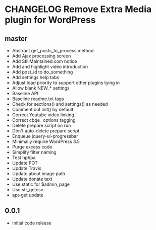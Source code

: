 # CHANGELOG Remove Extra Media plugin for WordPress

## master
* Abstract get_posts_to_process method
* Add Ajax processing screen
* Add StillMaintained.com notice
* Add and highlight video introduction
* Add post_id to do_something
* Add settings help tabs
* Adjust load priority to support other plugins tying in
* Allow blank NEW_* settings
* Baseline API
* Baseline readme.txt tags
* Check for sections() and settings() as needed
* Comment out init() by default
* Correct Youtube video linking
* Correct cbqe_ options tagging
* Delete prepare script on run
* Don't auto-delete prepare script
* Enqueue jquery-ui-progressbar
* Minimally require WordPress 3.5
* Purge excess code
* Simplify filter naming
* Test hphpa
* Update POT
* Update Travis
* Update about image path
* Update donate text
* Use static for $admin_page
* Use str_getcsv
* apt-get update

## 0.0.1
* Initial code release 